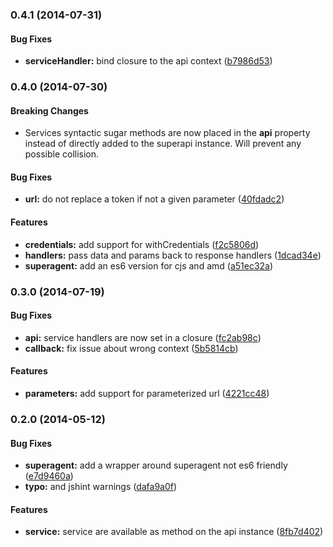 <a name="0.4.1"></a>
### 0.4.1 (2014-07-31)


#### Bug Fixes

* **serviceHandler:** bind closure to the api context ([b7986d53](https://github.com/stephanebachelier/superapi/commit/b7986d5313ae10c33d33d47e3a2d654efa8d89e9))


<a name="0.4.0"></a>
### 0.4.0 (2014-07-30)

#### Breaking Changes

* Services syntactic sugar methods are now placed in the **api** property instead of directly added to the
superapi instance. Will prevent any possible collision.

#### Bug Fixes

* **url:** do not replace a token if not a given parameter ([40fdadc2](https://github.com/stephanebachelier/superapi/commit/40fdadc28b4e976f50b546919fc52f4210cde882))


#### Features

* **credentials:** add support for withCredentials ([f2c5806d](https://github.com/stephanebachelier/superapi/commit/f2c5806d5c543dbc821dcded1da69b5575863834))
* **handlers:** pass data and params back to response handlers ([1dcad34e](https://github.com/stephanebachelier/superapi/commit/1dcad34ea1f0f120e15f6d83d376700c9680e4ae))
* **superagent:** add an es6 version for cjs and amd ([a51ec32a](https://github.com/stephanebachelier/superapi/commit/a51ec32ade27c16151f7299cb38ba96800b28333))


<a name="0.3.0"></a>
### 0.3.0 (2014-07-19)


#### Bug Fixes

* **api:** service handlers are now set in a closure ([fc2ab98c](https://github.com/stephanebachelier/superapi/commit/fc2ab98cd2678c5b725733f6294acefeaa0c4cc8))
* **callback:** fix issue about wrong context ([5b5814cb](https://github.com/stephanebachelier/superapi/commit/5b5814cbc64823f309091fb7efbe5528ac8d6f01))


#### Features

* **parameters:** add support for parameterized url ([4221cc48](https://github.com/stephanebachelier/superapi/commit/4221cc48f17d4b7901b884b0e2f014c7642452e4))


<a name="0.2.0"></a>
### 0.2.0 (2014-05-12)


#### Bug Fixes

* **superagent:** add a wrapper around superagent not es6 friendly ([e7d9460a](https://github.com/stephanebachelier/superapi/commit/e7d9460a3ac2bdb9db1359f2ff375e62d36db570))
* **typo:** and jshint warnings ([dafa9a0f](https://github.com/stephanebachelier/superapi/commit/dafa9a0f73c3bbce09c1b917395bc0e4d02a2bd4))


#### Features

* **service:** service are available as method on the api instance ([8fb7d402](https://github.com/stephanebachelier/superapi/commit/8fb7d40285e8df5a04a0280c735f95acdf4960c5))
